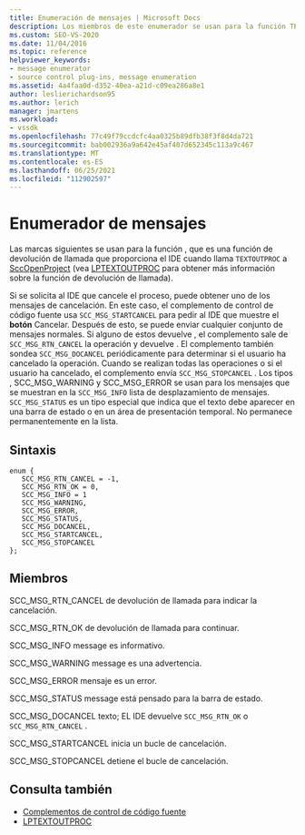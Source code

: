```yaml
---
title: Enumeración de mensajes | Microsoft Docs
description: Los miembros de este enumerador se usan para la función TEXTOUTPROC, que es una función de devolución de llamada que proporciona el IDE cuando llama a SccOpenProject.
ms.custom: SEO-VS-2020
ms.date: 11/04/2016
ms.topic: reference
helpviewer_keywords:
- message enumerator
- source control plug-ins, message enumeration
ms.assetid: 4a4faa0d-d352-40ea-a21d-c09ea286a8e1
author: leslierichardson95
ms.author: lerich
manager: jmartens
ms.workload:
- vssdk
ms.openlocfilehash: 77c49f79ccdcfc4aa0325b89dfb38f3f8d4da721
ms.sourcegitcommit: bab002936a9a642e45af407d652345c113a9c467
ms.translationtype: MT
ms.contentlocale: es-ES
ms.lasthandoff: 06/25/2021
ms.locfileid: "112902597"
---
```

# <a name="message-enumerator"></a>Enumerador de mensajes
Las marcas siguientes se usan para la función , que es una función de devolución de llamada que proporciona el IDE cuando llama `TEXTOUTPROC` a [SccOpenProject](../extensibility/sccopenproject-function.md) (vea [LPTEXTOUTPROC](../extensibility/lptextoutproc.md) para obtener más información sobre la función de devolución de llamada).

 Si se solicita al IDE que cancele el proceso, puede obtener uno de los mensajes de cancelación. En este caso, el complemento de control de código fuente usa `SCC_MSG_STARTCANCEL` para pedir al IDE que muestre el **botón** Cancelar. Después de esto, se puede enviar cualquier conjunto de mensajes normales. Si alguno de estos devuelve , el complemento sale de `SCC_MSG_RTN_CANCEL` la operación y devuelve . El complemento también sondea `SCC_MSG_DOCANCEL` periódicamente para determinar si el usuario ha cancelado la operación. Cuando se realizan todas las operaciones o si el usuario ha cancelado, el complemento envía `SCC_MSG_STOPCANCEL` . Los tipos , SCC_MSG_WARNING y SCC_MSG_ERROR se usan para los mensajes que se muestran en la `SCC_MSG_INFO` lista de desplazamiento de mensajes. `SCC_MSG_STATUS` es un tipo especial que indica que el texto debe aparecer en una barra de estado o en un área de presentación temporal. No permanece permanentemente en la lista.

## <a name="syntax"></a>Sintaxis

```
enum { 
   SCC_MSG_RTN_CANCEL = -1, 
   SCC_MSG_RTN_OK = 0, 
   SCC_MSG_INFO = 1 
   SCC_MSG_WARNING, 
   SCC_MSG_ERROR, 
   SCC_MSG_STATUS, 
   SCC_MSG_DOCANCEL, 
   SCC_MSG_STARTCANCEL, 
   SCC_MSG_STOPCANCEL 
};
```

## <a name="members"></a>Miembros
 SCC_MSG_RTN_CANCEL de devolución de llamada para indicar la cancelación.

 SCC_MSG_RTN_OK de devolución de llamada para continuar.

 SCC_MSG_INFO message es informativo.

 SCC_MSG_WARNING message es una advertencia.

 SCC_MSG_ERROR mensaje es un error.

 SCC_MSG_STATUS message está pensado para la barra de estado.

 SCC_MSG_DOCANCEL texto; EL IDE devuelve `SCC_MSG_RTN_OK` o `SCC_MSG_RTN_CANCEL` .

 SCC_MSG_STARTCANCEL inicia un bucle de cancelación.

 SCC_MSG_STOPCANCEL detiene el bucle de cancelación.

## <a name="see-also"></a>Consulta también
- [Complementos de control de código fuente](../extensibility/source-control-plug-ins.md)
- [LPTEXTOUTPROC](../extensibility/lptextoutproc.md)
